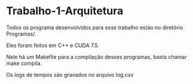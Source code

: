 # Trabalho-1-Arquitetura

Todos os programa desenvolvidos para esse trabalho estão no diretório Programas/.

Eles foram feitos em C++ e CUDA 7.5.

Nele há um Makefile para a compilação desses programas, basta chamar make compila.

Os logs de tempos são gravados no arquivo log.csv
